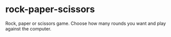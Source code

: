 # rock-paper-scissors

Rock, paper or scissors game.
Choose how many rounds you want and play against the computer.